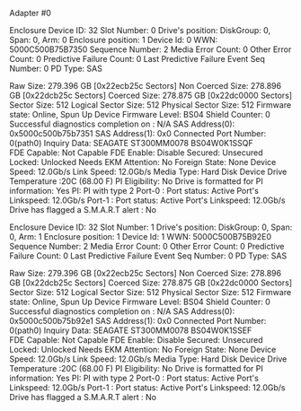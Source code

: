Adapter #0

Enclosure Device ID: 32
Slot Number: 0
Drive's position: DiskGroup: 0, Span: 0, Arm: 0
Enclosure position: 1
Device Id: 0
WWN: 5000C500B75B7350
Sequence Number: 2
Media Error Count: 0
Other Error Count: 0
Predictive Failure Count: 0
Last Predictive Failure Event Seq Number: 0
PD Type: SAS

Raw Size: 279.396 GB [0x22ecb25c Sectors]
Non Coerced Size: 278.896 GB [0x22dcb25c Sectors]
Coerced Size: 278.875 GB [0x22dc0000 Sectors]
Sector Size:  512
Logical Sector Size:  512
Physical Sector Size:  512
Firmware state: Online, Spun Up
Device Firmware Level: BS04
Shield Counter: 0
Successful diagnostics completion on :  N/A
SAS Address(0): 0x5000c500b75b7351
SAS Address(1): 0x0
Connected Port Number: 0(path0) 
Inquiry Data: SEAGATE ST300MM0078     BS04W0K1SSQF            
FDE Capable: Not Capable
FDE Enable: Disable
Secured: Unsecured
Locked: Unlocked
Needs EKM Attention: No
Foreign State: None 
Device Speed: 12.0Gb/s 
Link Speed: 12.0Gb/s 
Media Type: Hard Disk Device
Drive Temperature :20C (68.00 F)
PI Eligibility:  No 
Drive is formatted for PI information:  Yes 
PI: PI with type 2
Port-0 :
Port status: Active
Port's Linkspeed: 12.0Gb/s 
Port-1 :
Port status: Active
Port's Linkspeed: 12.0Gb/s 
Drive has flagged a S.M.A.R.T alert : No



Enclosure Device ID: 32
Slot Number: 1
Drive's position: DiskGroup: 0, Span: 0, Arm: 1
Enclosure position: 1
Device Id: 1
WWN: 5000C500B75B92E0
Sequence Number: 2
Media Error Count: 0
Other Error Count: 0
Predictive Failure Count: 0
Last Predictive Failure Event Seq Number: 0
PD Type: SAS

Raw Size: 279.396 GB [0x22ecb25c Sectors]
Non Coerced Size: 278.896 GB [0x22dcb25c Sectors]
Coerced Size: 278.875 GB [0x22dc0000 Sectors]
Sector Size:  512
Logical Sector Size:  512
Physical Sector Size:  512
Firmware state: Online, Spun Up
Device Firmware Level: BS04
Shield Counter: 0
Successful diagnostics completion on :  N/A
SAS Address(0): 0x5000c500b75b92e1
SAS Address(1): 0x0
Connected Port Number: 0(path0) 
Inquiry Data: SEAGATE ST300MM0078     BS04W0K1SSEF            
FDE Capable: Not Capable
FDE Enable: Disable
Secured: Unsecured
Locked: Unlocked
Needs EKM Attention: No
Foreign State: None 
Device Speed: 12.0Gb/s 
Link Speed: 12.0Gb/s 
Media Type: Hard Disk Device
Drive Temperature :20C (68.00 F)
PI Eligibility:  No 
Drive is formatted for PI information:  Yes 
PI: PI with type 2
Port-0 :
Port status: Active
Port's Linkspeed: 12.0Gb/s 
Port-1 :
Port status: Active
Port's Linkspeed: 12.0Gb/s 
Drive has flagged a S.M.A.R.T alert : No
